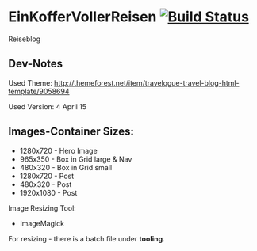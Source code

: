 # EinKofferVollerReisen [![Build Status](https://travis-ci.org/robertmuehsig/EinKofferVollerReisen.svg?branch=gh-pages)](https://travis-ci.org/robertmuehsig/EinKofferVollerReisen)
Reiseblog

## Dev-Notes

Used Theme: http://themeforest.net/item/travelogue-travel-blog-html-template/9058694

Used Version: 4 April 15

## Images-Container Sizes:

* 1280x720 - Hero Image
* 965x350 - Box in Grid large & Nav
* 480x320 - Box in Grid small
* 1280x720 - Post
* 480x320 - Post
* 1920x1080 - Post

Image Resizing Tool:
- ImageMagick

For resizing - there is a batch file under __tooling__.
